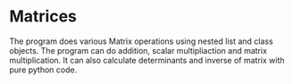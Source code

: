 # Matrices
The program does various Matrix operations using nested list and class objects. The program can do addition, scalar multipliaction and matrix multiplication. 
It can also calculate determinants and inverse of matrix with pure python code. 
